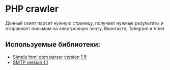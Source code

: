 # PHP crawler

Данный скипт парсит нужную страницу, получает нужные результаты и отправляет письмом на электронную почту, Вконтакте, Telegram и Viber

## Используемые библиотеки:

+ [Simple html dom parser version 1.5](http://simplehtmldom.sourceforge.net/)
+ [SMTP version 1.1](https://github.com/Ipatov/SendMailSmtpClass)
